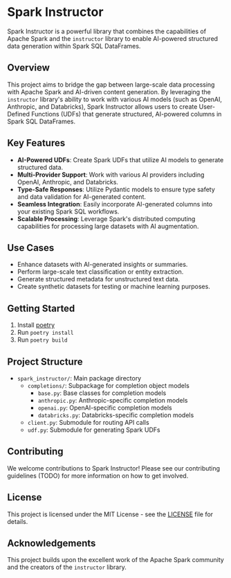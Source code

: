 # Spark Instructor

Spark Instructor is a powerful library that combines the capabilities of Apache Spark and the `instructor` library to enable AI-powered structured data generation within Spark SQL DataFrames.

## Overview

This project aims to bridge the gap between large-scale data processing with Apache Spark and AI-driven content generation. By leveraging the `instructor` library's ability to work with various AI models (such as OpenAI, Anthropic, and Databricks), Spark Instructor allows users to create User-Defined Functions (UDFs) that generate structured, AI-powered columns in Spark SQL DataFrames.

## Key Features

- **AI-Powered UDFs**: Create Spark UDFs that utilize AI models to generate structured data.
- **Multi-Provider Support**: Work with various AI providers including OpenAI, Anthropic, and Databricks.
- **Type-Safe Responses**: Utilize Pydantic models to ensure type safety and data validation for AI-generated content.
- **Seamless Integration**: Easily incorporate AI-generated columns into your existing Spark SQL workflows.
- **Scalable Processing**: Leverage Spark's distributed computing capabilities for processing large datasets with AI augmentation.

## Use Cases

- Enhance datasets with AI-generated insights or summaries.
- Perform large-scale text classification or entity extraction.
- Generate structured metadata for unstructured text data.
- Create synthetic datasets for testing or machine learning purposes.

## Getting Started

1. Install [poetry](https://python-poetry.org/docs/)
2. Run `poetry install`
3. Run `poetry build`

## Project Structure

- `spark_instructor/`: Main package directory
  - `completions/`: Subpackage for completion object models
    - `base.py`: Base classes for completion models
    - `anthropic.py`: Anthropic-specific completion models
    - `openai.py`: OpenAI-specific completion models
    - `databricks.py`: Databricks-specific completion models
  - `client.py`: Submodule for routing API calls
  - `udf.py`: Submodule for generating Spark UDFs


## Contributing

We welcome contributions to Spark Instructor! Please see our contributing guidelines (TODO) for more information on how to get involved.

## License

This project is licensed under the MIT License - see the [LICENSE](license.md) file for details.


## Acknowledgements

This project builds upon the excellent work of the Apache Spark community and the creators of the `instructor` library.
